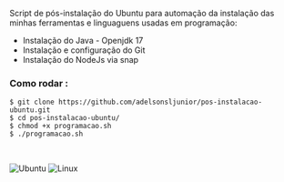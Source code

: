 Script de pós-instalação do Ubuntu para automação da instalação das minhas ferramentas e linguaguens usadas em programação: 

+ Instalação do Java - Openjdk 17
+ Instalação e configuração do Git
+ Instalação do NodeJs via snap

### Como rodar :

~~~
$ git clone https://github.com/adelsonsljunior/pos-instalacao-ubuntu.git
$ cd pos-instalacao-ubuntu/
$ chmod +x programacao.sh
$ ./programacao.sh
~~~

<br>

![Ubuntu](https://img.shields.io/badge/Ubuntu-E95420?style=for-the-badge&logo=ubuntu&logoColor=white)
![Linux](https://img.shields.io/badge/Linux-FCC624?style=for-the-badge&logo=linux&logoColor=black)

